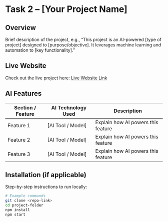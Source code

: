# Task 2 – [Your Project Name]

## Overview
Brief description of the project, e.g., “This project is an AI-powered [type of project] designed to [purpose/objective]. It leverages machine learning and automation to [key functionality].”

## Live Website
Check out the live project here: [Live Website Link](https://mswork.lovable.app/)

## AI Features
| Section / Feature | AI Technology Used | Description |
|------------------|-----------------|-------------|
| Feature 1 | [AI Tool / Model] | Explain how AI powers this feature |
| Feature 2 | [AI Tool / Model] | Explain how AI powers this feature |
| Feature 3 | [AI Tool / Model] | Explain how AI powers this feature |

## Installation (if applicable)
Step-by-step instructions to run locally:
```bash
# Example commands
git clone <repo-link>
cd project-folder
npm install
npm start
